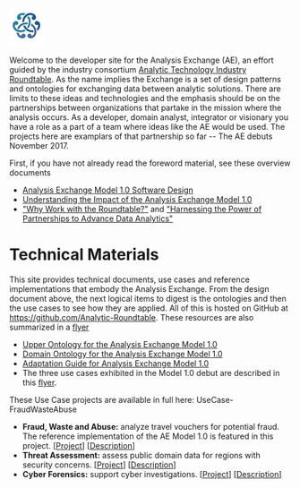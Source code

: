 ![Analytic Roundtable](./img/analytic-roundtable-logo.png)

Welcome to the developer site for the Analysis Exchange (AE), an effort guided by the industry consortium [Analytic Technology Industry Roundtable](http://technologyroundtable.org).  As the name implies the Exchange is a set of design patterns and ontologies for exchanging data between analytic solutions. There are limits to these ideas and technologies and the emphasis should be on the partnerships between organizations that partake in the mission where the analysis occurs. As a developer, domain analyst, integrator or visionary you have a role as a part of a team where ideas like the AE would be used.  The projects here are examplars of that partnership so far -- The AE debuts November 2017.

First, if you have not already read the foreword material, see these overview documents
* [Analysis Exchange Model 1.0 Software Design](http://technologyroundtable.org/pdfs/Analysis-Exchange-Model1-Design-2017.pdf)
* [Understanding the Impact of the Analysis Exchange Model 1.0](http://technologyroundtable.org/pdfs/AE-Impact-Whitepape.pdf)
* ["Why Work with the Roundtable?"](http://technologyroundtable.org/pdfs/Why-Work-With-The-Roundtable.pdf) and
  ["Harnessing the Power of Partnerships to Advance Data Analytics"](http://technologyroundtable.org/pdfs/Roundtable2.pdf)

Technical Materials
===================
This site provides technical documents, use cases and reference implementations that embody the Analysis Exchange.  From the design document above, the next logical items to digest is the ontologies and then the use cases to see how they are applied.  All of this is hosted on GitHub at https://github.com/Analytic-Roundtable.  These resources are also summarized in a [flyer](http://technologyroundtable.org/pdfs/Roundtable-Resources.pdf)

* [Upper Ontology for the Analysis Exchange Model 1.0](https://github.com/Analytic-Roundtable/Analysis-Exchange/doc/AnalysisExchange-Upper-Ontology-2017.pdf)
* [Domain Ontology for the Analysis Exchange Model 1.0](https://github.com/Analytic-Roundtable/Analysis-Exchange/doc/AnalysisExchange-Domain-Ontologies-2017.pdf)
* [Adaptation Guide for Analysis Exchange Model 1.0](https://github.com/Analytic-Roundtable/Analysis-Exchange/doc)
* The three use cases exhibited in the Model 1.0 debut are described in this 
  [flyer](http://technologyroundtable.org/pdfs/Roundtable-Three-Use-Cases.pdf).

These Use Case projects are available in full here:
UseCase-FraudWasteAbuse
* **Fraud, Waste and Abuse:** analyze travel vouchers for potential fraud.  The reference implementation of the AE Model 1.0 is featured in this project. \[[Project](https://github.com/Analytic-Roundtable/UseCase-FraudWasteAbuse)\] \[[Description](https://github.com/Analytic-Roundtable/UseCase-FraudWasteAbuse/blob/master/Travel-Voucher-and-MedicalClaims-UseCase-v4.pdf)\]
* **Threat Assessment:** assess public domain data for regions with security concerns.
  \[[Project](https://github.com/Analytic-Roundtable/UseCase-ThreatAssessment)\] \[[Description](https://github.com/Analytic-Roundtable/UseCase-ThreatAssessment/blob/master/UseCase-ThreatAssessment-v4.pdf)\]
* **Cyber Forensics:** support cyber investigations. \[[Project](https://github.com/Analytic-Roundtable/UseCase-CyberForensics)\] \[[Description](https://github.com/Analytic-Roundtable/UseCase-CyberForensics/blob/master/Cyber%20Use%20Case.pdf)\]


